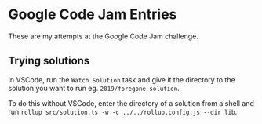 # Google Code Jam Entries

These are my attempts at the Google Code Jam challenge.

## Trying solutions
In VSCode, run the `Watch Solution` task and give it the directory to the solution you want to run eg. `2019/foregone-solution`.

To do this without VSCode, enter the directory of a solution from a shell and run `rollup src/solution.ts -w -c ../../rollup.config.js --dir lib`.
